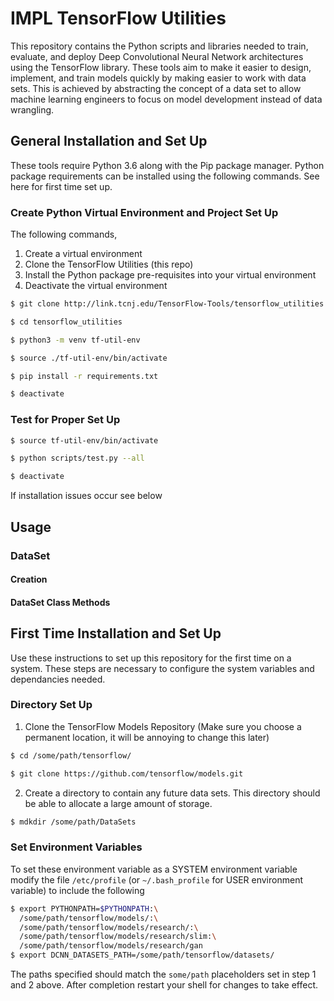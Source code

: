 # IMPL TensorFlow Utilities

This repository contains the Python scripts and libraries needed to train, evaluate, and deploy Deep Convolutional Neural Network architectures using the TensorFlow library. These tools aim to make it easier to design, implement, and train models quickly by making easier to work with data sets. This is achieved by abstracting the concept of a data set to allow machine learning engineers to focus on model development instead of data wrangling.

## General Installation and Set Up

These tools require Python 3.6 along with the Pip package manager. Python package requirements can be installed using the following commands. See here for first time set up.

### Create Python Virtual Environment and Project Set Up
The following commands,
  1. Create a virtual environment
  2. Clone the TensorFlow Utilities (this repo)
  3. Install the Python package pre-requisites into your virtual environment
  4. Deactivate the virtual environment


```bash
$ git clone http://link.tcnj.edu/TensorFlow-Tools/tensorflow_utilities.git

$ cd tensorflow_utilities

$ python3 -m venv tf-util-env

$ source ./tf-util-env/bin/activate

$ pip install -r requirements.txt

$ deactivate
```


### Test for Proper Set Up

```bash
$ source tf-util-env/bin/activate

$ python scripts/test.py --all

$ deactivate
```

If installation issues occur see below

## Usage

### DataSet

#### Creation

#### DataSet Class Methods

## First Time Installation and Set Up

Use these instructions to set up this repository for the first time on a system. These steps are necessary to configure the system variables and dependancies needed.

### Directory Set Up
1. Clone the TensorFlow Models Repository
(Make sure you choose a permanent location, it will be annoying to change this later)

```bash
$ cd /some/path/tensorflow/

$ git clone https://github.com/tensorflow/models.git
```

2. Create a directory to contain any future data sets. This directory should be able to allocate a large amount of storage.
```bash
$ mdkdir /some/path/DataSets
```

### Set Environment Variables

To set these environment variable as a SYSTEM environment variable modify the file `/etc/profile` (or `~/.bash_profile` for USER environment variable) to include the following
```bash
$ export PYTHONPATH=$PYTHONPATH:\
  /some/path/tensorflow/models/:\
  /some/path/tensorflow/models/research/:\
  /some/path/tensorflow/models/research/slim:\
  /some/path/tensorflow/models/research/gan
$ export DCNN_DATASETS_PATH=/some/path/tensorflow/datasets/
```
The paths specified should match the `some/path` placeholders set in step 1 and 2 above. After completion restart your shell for changes to take effect.
